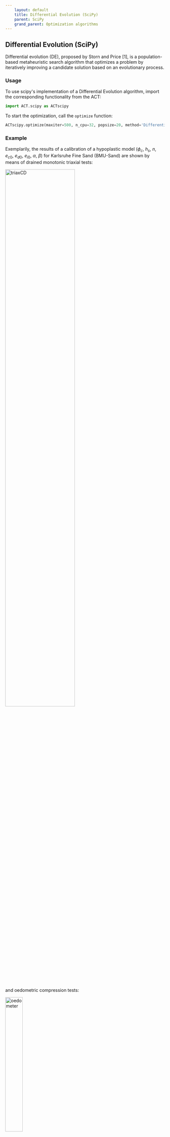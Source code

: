 ```yaml
---
    layout: default
    title: Differential Evolution (SciPy)
    parent: SciPy
    grand_parent: Optimization algorithms
---
```

## Differential Evolution (SciPy)

Differential evolution (DE), proposed by Storn and Price [1], is a population-based metaheuristic search algorithm that optimizes a problem by iteratively improving a candidate solution based on an evolutionary process.

### Usage
To use scipy's implementation of a Differential Evolution algorithm, import the corresponding functionality from the ACT:

```python
import ACT.scipy as ACTscipy
```
To start the optimization, call the `optimize` function:

```python
ACTscipy.optimize(maxiter=500, n_cpu=32, popsize=20, method='DifferentialEvolution')
```

### Example
Exemplarily, the results of a calibration of a hypoplastic model ($\phi_c$, $h_s$, $n$, $e_{c0}$, $e_{d0}$, $e_{i0}$, $\alpha$, $\beta$) for Karlsruhe Fine Sand (BMU-Sand) are shown by means of drained monotonic triaxial tests:

<img src="./de-scipy/triaxCD.png" alt="triaxCD" width="66%"/>

and oedometric compression tests:

<img src="./de-scipy/oedometer.png" alt="oedometer" width="33%"/>

To get an (incomplete) impression about the reproducibility of the results, we repeat the calibration five times. The achieved values of the cost function as well as the required computing time per run (2x AMD Ryzen Threadripper PRO 3955WX 16-Cores, 3900 MHz, WSL2) are shown below.

<img src="./de-scipy/statistics.png" alt="statistics" width="66%"/>

The influence of the scatter in the costfunction on the simulation outcome is shown below (from large variations in cost functions, large variations in simulation results are expected):

<img src="./de-scipy/triaxCD_all.png" alt="triaxCD_all" width="66%"/>

### References
[1] Storn R, Price K (1997) Differential evolution - a simple and efficient heuristic for global optimization over continuous spaces. J Global Optim 11(4):341–359. [[https://doi.org/10.1023/A: 1008202821328]]